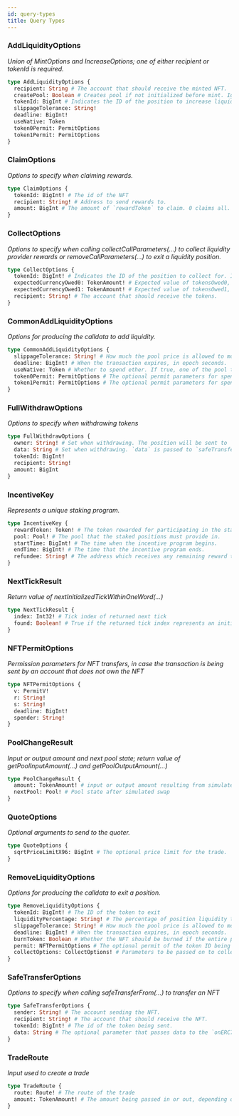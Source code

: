 ```yaml
---
id: query-types
title: Query Types
---
```


### AddLiquidityOptions

_Union of MintOptions and IncreaseOptions; one of either recipient or tokenId is required._

```graphql
type AddLiquidityOptions {
  recipient: String # The account that should receive the minted NFT.
  createPool: Boolean # Creates pool if not initialized before mint. Ignored if recipient is not null.
  tokenId: BigInt # Indicates the ID of the position to increase liquidity for. Ignored if recipient is not null.
  slippageTolerance: String! 
  deadline: BigInt! 
  useNative: Token 
  token0Permit: PermitOptions 
  token1Permit: PermitOptions 
}
```

### ClaimOptions

_Options to specify when claiming rewards._

```graphql
type ClaimOptions {
  tokenId: BigInt! # The id of the NFT
  recipient: String! # Address to send rewards to.
  amount: BigInt # The amount of `rewardToken` to claim. 0 claims all.
}
```

### CollectOptions

_Options to specify when calling collectCallParameters(...) to collect liquidity provider rewards or removeCallParameters(...) to exit a liquidity position._

```graphql
type CollectOptions {
  tokenId: BigInt! # Indicates the ID of the position to collect for. Ignored when CollectOptions is as property of RemoveLiquidityOptions for use in removeCallParameters(...).
  expectedCurrencyOwed0: TokenAmount! # Expected value of tokensOwed0, including as-of-yet-unaccounted-for fees/liquidity value to be burned
  expectedCurrencyOwed1: TokenAmount! # Expected value of tokensOwed1, including as-of-yet-unaccounted-for fees/liquidity value to be burned
  recipient: String! # The account that should receive the tokens.
}
```

### CommonAddLiquidityOptions

_Options for producing the calldata to add liquidity._

```graphql
type CommonAddLiquidityOptions {
  slippageTolerance: String! # How much the pool price is allowed to move.
  deadline: BigInt! # When the transaction expires, in epoch seconds.
  useNative: Token # Whether to spend ether. If true, one of the pool tokens must be WETH, by default false
  token0Permit: PermitOptions # The optional permit parameters for spending token0
  token1Permit: PermitOptions # The optional permit parameters for spending token1
}
```

### FullWithdrawOptions

_Options to specify when withdrawing tokens_

```graphql
type FullWithdrawOptions {
  owner: String! # Set when withdrawing. The position will be sent to `owner` on withdraw.
  data: String # Set when withdrawing. `data` is passed to `safeTransferFrom` when transferring the position from contract back to owner.
  tokenId: BigInt! 
  recipient: String! 
  amount: BigInt 
}
```

### IncentiveKey

_Represents a unique staking program._

```graphql
type IncentiveKey {
  rewardToken: Token! # The token rewarded for participating in the staking program.
  pool: Pool! # The pool that the staked positions must provide in.
  startTime: BigInt! # The time when the incentive program begins.
  endTime: BigInt! # The time that the incentive program ends.
  refundee: String! # The address which receives any remaining reward tokens at `endTime`.
}
```

### NextTickResult

_Return value of nextInitializedTickWithinOneWord(...)_

```graphql
type NextTickResult {
  index: Int32! # Tick index of returned next tick
  found: Boolean! # True if the returned tick index represents an initialized tick, or false if max or min tick are returned instead
}
```

### NFTPermitOptions

_Permission parameters for NFT transfers, in case the transaction is being sent by an account that does not own the NFT_

```graphql
type NFTPermitOptions {
  v: PermitV! 
  r: String! 
  s: String! 
  deadline: BigInt! 
  spender: String! 
}
```

### PoolChangeResult

_Input or output amount and next pool state; return value of getPoolInputAmount(...) and getPoolOutputAmount(...)_

```graphql
type PoolChangeResult {
  amount: TokenAmount! # input or output amount resulting from simulated swap
  nextPool: Pool! # Pool state after simulated swap
}
```

### QuoteOptions

_Optional arguments to send to the quoter._

```graphql
type QuoteOptions {
  sqrtPriceLimitX96: BigInt # The optional price limit for the trade.
}
```

### RemoveLiquidityOptions

_Options for producing the calldata to exit a position._

```graphql
type RemoveLiquidityOptions {
  tokenId: BigInt! # The ID of the token to exit
  liquidityPercentage: String! # The percentage of position liquidity to exit.
  slippageTolerance: String! # How much the pool price is allowed to move.
  deadline: BigInt! # When the transaction expires, in epoch seconds.
  burnToken: Boolean # Whether the NFT should be burned if the entire position is being exited, by default false.
  permit: NFTPermitOptions # The optional permit of the token ID being exited, in case the exit transaction is being sent by an account that does not own the NFT
  collectOptions: CollectOptions! # Parameters to be passed on to collect; tokenId is ignored.
}
```

### SafeTransferOptions

_Options to specify when calling safeTransferFrom(...) to transfer an NFT_

```graphql
type SafeTransferOptions {
  sender: String! # The account sending the NFT.
  recipient: String! # The account that should receive the NFT.
  tokenId: BigInt! # The id of the token being sent.
  data: String # The optional parameter that passes data to the `onERC721Received` call for the staker
}
```

### TradeRoute

_Input used to create a trade_

```graphql
type TradeRoute {
  route: Route! # The route of the trade
  amount: TokenAmount! # The amount being passed in or out, depending on the trade type
}
```

